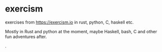 # exercism
exercises from https://exercism.io in rust, python, C, haskell etc.

Mostly in Rust and python at the moment, maybe Haskell, bash, C and other fun adventures after.


.
